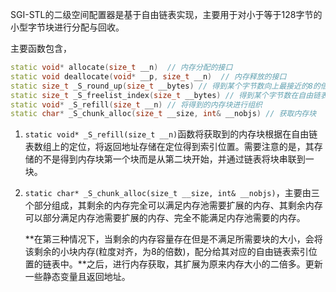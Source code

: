 SGI-STL的二级空间配置器是基于自由链表实现，主要用于对小于等于128字节的小型字节块进行分配与回收。

主要函数包含，

```cpp
static void* allocate(size_t __n)  // 内存分配的接口
static void deallocate(void* __p, size_t __n)  // 内存释放的接口
static size_t _S_round_up(size_t __bytes) // 得到某个字节数向上最接近的8的倍数
static size_t _S_freelist_index(size_t __bytes) // 得到某个字节数在自由链表的索引位置
static void* _S_refill(size_t __n) // 将得到的内存块进行组织
static char* _S_chunk_alloc(size_t __size, int& __nobjs) // 获取内存块
```

1. `static void* _S_refill(size_t __n)`函数将获取到的内存块根据在自由链表数组上的定位，将返回地址存储在定位得到索引位置。需要注意的是，其存储的不是得到内存块第一个块而是从第二块开始，并通过链表将块串联到一块。

2. `static char* _S_chunk_alloc(size_t __size, int& __nobjs)`，主要由三个部分组成，其剩余的内存完全可以满足内存池需要扩展的内存、其剩余内存可以部分满足内存池需要扩展的内存、完全不能满足内存池需要的内存。

   **在第三种情况下，当剩余的内存容量存在但是不满足所需要块的大小，会将该剩余的小块内存(粒度对齐，为8的倍数)，配分给其对应的自由链表索引位置的链表中。**之后，进行内存获取，其扩展为原来内存大小的二倍多。更新一些静态变量且返回地址。

   